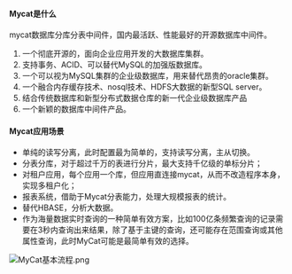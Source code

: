 #### Mycat是什么
mycat数据库分库分表中间件，国内最活跃、性能最好的开源数据库中间件。
1. 一个彻底开源的，面向企业应用开发的大数据库集群。
2. 支持事务、ACID、可以替代MySQL的加强版数据库。
3. 一个可以视为MySQL集群的企业级数据库，用来替代昂贵的oracle集群。
4. 一个融合内存缓存技术、nosql技术、HDFS大数据的新型SQL server。
5. 结合传统数据库和新型分布式数据仓库的新一代企业级数据库产品
6. 一个新颖的数据库中间件产品。
	
#### Mycat应用场景
- 单纯的读写分离，此时配置最为简单的，支持读写分离，主从切换。
- 分表分库，对于超过千万的表进行分片，最大支持千亿级的单标分片；
- 对租户应用，每个应用一个库，但应用直连接mycat，从而不改造程序本身，实现多租户化；
- 报表系统，借助于Mycat分表能力，处理大规模报表的统计。
- 替代HBASE，分析大数据。
- 作为海量数据实时查询的一种简单有效方案，比如100亿条频繁查询的记录需要在3秒内查询出来结果，除了基于主键的查询，还可能存在范围查询或其他属性查询，此时MyCat可能是最简单有效的选择。

![MyCat基本流程.png](1)

